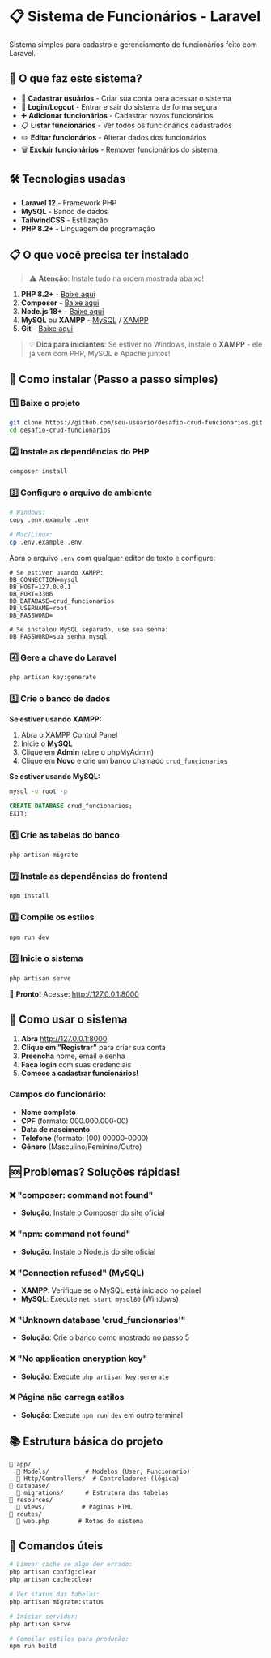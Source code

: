 # 📋 Sistema de Funcionários - Laravel

Sistema simples para cadastro e gerenciamento de funcionários feito com Laravel.

## 🎯 O que faz este sistema?

- 📝 **Cadastrar usuários** - Criar sua conta para acessar o sistema
- 👤 **Login/Logout** - Entrar e sair do sistema de forma segura
- ➕ **Adicionar funcionários** - Cadastrar novos funcionários
- 📋 **Listar funcionários** - Ver todos os funcionários cadastrados
- ✏️ **Editar funcionários** - Alterar dados dos funcionários
- 🗑️ **Excluir funcionários** - Remover funcionários do sistema

## 🛠️ Tecnologias usadas

- **Laravel 12** - Framework PHP
- **MySQL** - Banco de dados
- **TailwindCSS** - Estilização
- **PHP 8.2+** - Linguagem de programação

## 📋 O que você precisa ter instalado

> ⚠️ **Atenção**: Instale tudo na ordem mostrada abaixo!

1. **PHP 8.2+** - [Baixe aqui](https://www.php.net/downloads)
2. **Composer** - [Baixe aqui](https://getcomposer.org/download/)
3. **Node.js 18+** - [Baixe aqui](https://nodejs.org/)
4. **MySQL** ou **XAMPP** - [MySQL](https://dev.mysql.com/downloads/) / [XAMPP](https://www.apachefriends.org/)
5. **Git** - [Baixe aqui](https://git-scm.com/downloads)

> 💡 **Dica para iniciantes**: Se estiver no Windows, instale o **XAMPP** - ele já vem com PHP, MySQL e Apache juntos!

## 🚀 Como instalar (Passo a passo simples)

### 1️⃣ Baixe o projeto

```bash
git clone https://github.com/seu-usuario/desafio-crud-funcionarios.git
cd desafio-crud-funcionarios
```

### 2️⃣ Instale as dependências do PHP

```bash
composer install
```

### 3️⃣ Configure o arquivo de ambiente

```bash
# Windows:
copy .env.example .env

# Mac/Linux:
cp .env.example .env
```

Abra o arquivo `.env` com qualquer editor de texto e configure:

```env
# Se estiver usando XAMPP:
DB_CONNECTION=mysql
DB_HOST=127.0.0.1
DB_PORT=3306
DB_DATABASE=crud_funcionarios
DB_USERNAME=root
DB_PASSWORD=

# Se instalou MySQL separado, use sua senha:
DB_PASSWORD=sua_senha_mysql
```

### 4️⃣ Gere a chave do Laravel

```bash
php artisan key:generate
```

### 5️⃣ Crie o banco de dados

**Se estiver usando XAMPP:**

1. Abra o XAMPP Control Panel
2. Inicie o **MySQL**
3. Clique em **Admin** (abre o phpMyAdmin)
4. Clique em **Novo** e crie um banco chamado `crud_funcionarios`

**Se estiver usando MySQL:**

```bash
mysql -u root -p
```

```sql
CREATE DATABASE crud_funcionarios;
EXIT;
```

### 6️⃣ Crie as tabelas do banco

```bash
php artisan migrate
```

### 7️⃣ Instale as dependências do frontend

```bash
npm install
```

### 8️⃣ Compile os estilos

```bash
npm run dev
```

### 9️⃣ Inicie o sistema

```bash
php artisan serve
```

🎉 **Pronto!** Acesse: http://127.0.0.1:8000

## 🎯 Como usar o sistema

1. **Abra** http://127.0.0.1:8000
2. **Clique em "Registrar"** para criar sua conta
3. **Preencha** nome, email e senha
4. **Faça login** com suas credenciais
5. **Comece a cadastrar funcionários!**

### Campos do funcionário:

- **Nome completo**
- **CPF** (formato: 000.000.000-00)
- **Data de nascimento**
- **Telefone** (formato: (00) 00000-0000)
- **Gênero** (Masculino/Feminino/Outro)

## 🆘 Problemas? Soluções rápidas!

### ❌ "composer: command not found"

- **Solução**: Instale o Composer do site oficial

### ❌ "npm: command not found"

- **Solução**: Instale o Node.js do site oficial

### ❌ "Connection refused" (MySQL)

- **XAMPP**: Verifique se o MySQL está iniciado no painel
- **MySQL**: Execute `net start mysql80` (Windows)

### ❌ "Unknown database 'crud_funcionarios'"

- **Solução**: Crie o banco como mostrado no passo 5

### ❌ "No application encryption key"

- **Solução**: Execute `php artisan key:generate`

### ❌ Página não carrega estilos

- **Solução**: Execute `npm run dev` em outro terminal

## 📚 Estrutura básica do projeto

```
📁 app/
  📁 Models/          # Modelos (User, Funcionario)
  📁 Http/Controllers/  # Controladores (lógica)
📁 database/
  📁 migrations/      # Estrutura das tabelas
📁 resources/
  📁 views/          # Páginas HTML
📁 routes/
  📄 web.php        # Rotas do sistema
```

## 🔧 Comandos úteis

```bash
# Limpar cache se algo der errado:
php artisan config:clear
php artisan cache:clear

# Ver status das tabelas:
php artisan migrate:status

# Iniciar servidor:
php artisan serve

# Compilar estilos para produção:
npm run build
```
